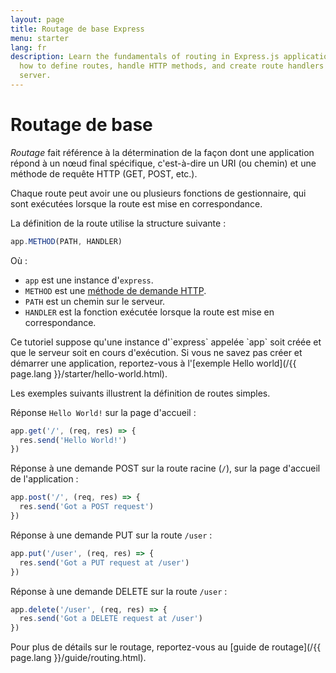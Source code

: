 ```yaml
---
layout: page
title: Routage de base Express
menu: starter
lang: fr
description: Learn the fundamentals of routing in Express.js applications, including
  how to define routes, handle HTTP methods, and create route handlers for your web
  server.
---
```


# Routage de base

*Routage* fait référence à la détermination de la façon dont une application répond à un 
nœud final spécifique, c'est-à-dire un URI (ou chemin) et une méthode de requête HTTP (GET, POST, etc.).

Chaque route peut avoir une ou plusieurs fonctions de gestionnaire, qui sont exécutées lorsque la route est mise en correspondance.

La définition de la route utilise la structure suivante :
```js
app.METHOD(PATH, HANDLER)
```

Où :

- `app` est une instance d'`express`.
- `METHOD` est une [méthode de demande HTTP](http://en.wikipedia.org/wiki/Hypertext_Transfer_Protocol).
- `PATH` est un chemin sur le serveur.
- `HANDLER` est la fonction exécutée lorsque la route est mise en correspondance.

<div class="doc-box doc-notice" markdown="1">
Ce tutoriel suppose qu'une instance d'`express` appelée `app` soit créée et que le serveur soit en cours d'exécution.
Si vous ne savez pas créer et démarrer une application, reportez-vous à l'[exemple Hello world](/{{ page.lang }}/starter/hello-world.html).
</div>

Les exemples suivants illustrent la définition de routes simples.

Réponse `Hello World!` sur la page d'accueil :

```js
app.get('/', (req, res) => {
  res.send('Hello World!')
})
```

Réponse à une demande POST sur la route racine (`/`), sur la page d'accueil de l'application :

```js
app.post('/', (req, res) => {
  res.send('Got a POST request')
})
```

Réponse à une demande PUT sur la route `/user` :

```js
app.put('/user', (req, res) => {
  res.send('Got a PUT request at /user')
})
```

Réponse à une demande DELETE sur la route `/user` :

```js
app.delete('/user', (req, res) => {
  res.send('Got a DELETE request at /user')
})
```

Pour plus de détails sur le routage, reportez-vous au [guide de routage](/{{ page.lang }}/guide/routing.html).
